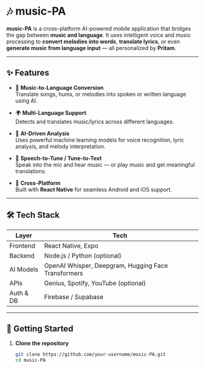 # 🎶 music-PA

**music-PA** is a cross-platform AI-powered mobile application that bridges the gap between **music and language**. It uses intelligent voice and music processing to **convert melodies into words**, **translate lyrics**, or even **generate music from language input** — all personalized by **Pritam**.

---

## ✨ Features

- 🎤 **Music-to-Language Conversion**  
  Translate songs, hums, or melodies into spoken or written language using AI.

- 🌍 **Multi-Language Support**  
  Detects and translates music/lyrics across different languages.

- 🧠 **AI-Driven Analysis**  
  Uses powerful machine learning models for voice recognition, lyric analysis, and melody interpretation.

- 🔄 **Speech-to-Tune / Tune-to-Text**  
  Speak into the mic and hear music — or play music and get meaningful translations.

- 📱 **Cross-Platform**  
  Built with **React Native** for seamless Android and iOS support.

---

## 🛠️ Tech Stack

| Layer      | Tech                        |
|------------|-----------------------------|
| Frontend   | React Native, Expo          |
| Backend    | Node.js / Python (optional) |
| AI Models  | OpenAI Whisper, Deepgram, Hugging Face Transformers |
| APIs       | Genius, Spotify, YouTube (optional) |
| Auth & DB  | Firebase / Supabase         |

---

## 🚀 Getting Started

1. **Clone the repository**
   ```bash
   git clone https://github.com/your-username/music-PA.git
   cd music-PA
